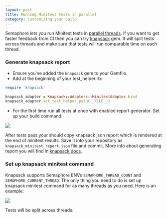 ```yaml
---
layout: post
title: Running Minitest tests in parallel
category: Customizing your build
---
```


Semaphore lets you run Minitest tests in [parallel threads](https://semaphoreci.com/parallelism). If you want to get faster feedback from CI then you can try [knapsack](https://github.com/ArturT/knapsack) gem. It will split tests across threads and make sure that tests will run comparable time on each thread.

### Generate knapsack report

- Ensure you've added the `knapsack` gem to your Gemfile.
- Add at the beginning of your test_helper.rb:

```ruby
require 'knapsack'

knapsack_adapter = Knapsack::Adapters::MinitestAdapter.bind
knapsack_adapter.set_test_helper_path(__FILE__)
```

- For the first time run all tests at once with enabled report generator. Set up your build command:

<img src="/docs/assets/img/running-minitest-tests-in-threads/knapsack-generate-report.png" class="img-responsive">

After tests pass your should copy knapsack json report which is rendered at the end of minitest results. Save it into your repository as `knapsack_minitest_report.json` file and commit. More info about generating report you will find in [knapsack docs](https://github.com/ArturT/knapsack#usage).

### Set up knapsack minitest command

Knapsack supports Semaphore ENVs `SEMAPHORE_THREAD_COUNT` and `SEMAPHORE_CURRENT_THREAD`. The only thing you need to do is set up knapsack minitest command for as many threads as you need. Here is an example:

<img src="/docs/assets/img/running-minitest-tests-in-threads/knapsack-config-threads.png" class="img-bordered-padding img-responsive">

Tests will be split across threads.

